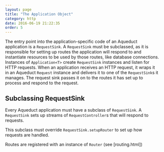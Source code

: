 ```yaml
---
layout: page
title: "The Application Object"
category: http
date: 2016-06-19 21:22:35
order: 5
---
```


The entry point into the application-specific code of an Aqueduct application is a `RequestSink`. A `RequestSink` must be subclassed, as it is responsible for setting up routes the application will respond to and instantiate resources to be used by those routes, like database connections. Instances of `Application<T>` create `RequestSink` instances and listen for HTTP requests. When an application receives an HTTP request, it wraps it in an Aqueduct `Request` instance and delivers it to one of the `RequestSink`s it manages. The request sink passes it on to the routes it has set up to process and respond to the request.

## Subclassing RequestSink

Every Aqueduct application must have a subclass of `RequestSink`. A `RequestSink` sets up streams of `RequestController`s that will respond to requests.

This subclass must override `RequestSink.setupRouter` to set up how requests are handled.

 Routes are registered with an instance of `Router` (see [routing.html])
